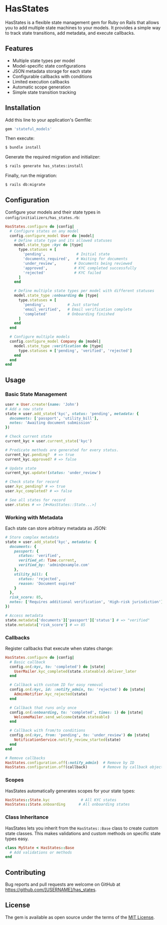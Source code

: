 # HasStates

HasStates is a flexible state management gem for Ruby on Rails that allows you to add multiple state machines to your models. It provides a simple way to track state transitions, add metadata, and execute callbacks.

## Features

- Multiple state types per model
- Model-specific state configurations
- JSON metadata storage for each state
- Configurable callbacks with conditions
- Limited execution callbacks
- Automatic scope generation
- Simple state transition tracking

## Installation

Add this line to your application's Gemfile:

```ruby
gem 'stateful_models'
```

Then execute:
```bash
$ bundle install
```

Generate the required migration and initializer:
```bash
$ rails generate has_states:install
```

Finally, run the migration:
```bash
$ rails db:migrate
```

## Configuration

Configure your models and their state types in `config/initializers/has_states.rb`:

```ruby
HasStates.configure do |config|
  # Configure states on any model
  config.configure_model User do |model|
    # Define state type and its allowed statuses
    model.state_type :kyc do |type|
      type.statuses = [
        'pending',              # Initial state
        'documents_required',   # Waiting for documents
        'under_review',        # Documents being reviewed
        'approved',            # KYC completed successfully
        'rejected'             # KYC failed
      ]
    end

    # Define multiple state types per model with different statuses
    model.state_type :onboarding do |type|
      type.statuses = [
        'pending',          # Just started
        'email_verified',   # Email verification complete
        'completed'         # Onboarding finished
      ]
    end
  end

  # Configure multiple models
  config.configure_model Company do |model|
    model.state_type :verification do |type|
      type.statuses = ['pending', 'verified', 'rejected']
    end
  end
end
```

## Usage

### Basic State Management

```ruby
user = User.create!(name: 'John')
# Add a new state
state = user.add_state('kyc', status: 'pending', metadata: {
  documents: ['passport', 'utility_bill'],
  notes: 'Awaiting document submission'
})

# Check current state
current_kyc = user.current_state('kyc')

# Predicate methods are generated for every status.
current_kyc.pending?  # => true
current_kyc.approved? # => false

# Update state
current_kyc.update!(status: 'under_review')

# Check state for record 
user.kyc_pending? # => true
user.kyc_completed? # => false

# See all states for record
user.states # => [#<HasStates::State...>]
```

### Working with Metadata

Each state can store arbitrary metadata as JSON:

```ruby
# Store complex metadata
state = user.add_state('kyc', metadata: {
  documents: {
    passport: { 
      status: 'verified',
      verified_at: Time.current,
      verified_by: 'admin@example.com'
    },
    utility_bill: { 
      status: 'rejected',
      reason: 'Document expired'
    }
  },
  risk_score: 85,
  notes: ['Requires additional verification', 'High-risk jurisdiction']
})

# Access metadata
state.metadata['documents']['passport']['status'] # => "verified"
state.metadata['risk_score'] # => 85
```

### Callbacks

Register callbacks that execute when states change:

```ruby
HasStates.configure do |config|
  # Basic callback
  config.on(:kyc, to: 'completed') do |state|
    UserMailer.kyc_completed(state.stateable).deliver_later
  end

  # Callback with custom ID for easy removal
  config.on(:kyc, id: :notify_admin, to: 'rejected') do |state|
    AdminNotifier.kyc_rejected(state)
  end

  # Callback that runs only once
  config.on(:onboarding, to: 'completed', times: 1) do |state|
    WelcomeMailer.send_welcome(state.stateable)
  end

  # Callback with from/to conditions
  config.on(:kyc, from: 'pending', to: 'under_review') do |state|
    NotificationService.notify_review_started(state)
  end
end

# Remove callbacks
HasStates.configuration.off(:notify_admin)  # Remove by ID
HasStates.configuration.off(callback)       # Remove by callback object
```

### Scopes

HasStates automatically generates scopes for your state types:

```ruby
HasStates::State.kyc              # All KYC states
HasStates::State.onboarding      # All onboarding states
```

### Class Inheritance

HasStates lets you inherit from the `HasStates::Base` class to create custom state classes. This makes validations and custom methods on specific state types easy.

```ruby
class MyState < HasStates::Base
  # Add validations or methods
end
```

## Contributing

Bug reports and pull requests are welcome on GitHub at https://github.com/[USERNAME]/has_states.

## License

The gem is available as open source under the terms of the [MIT License](https://opensource.org/licenses/MIT).

